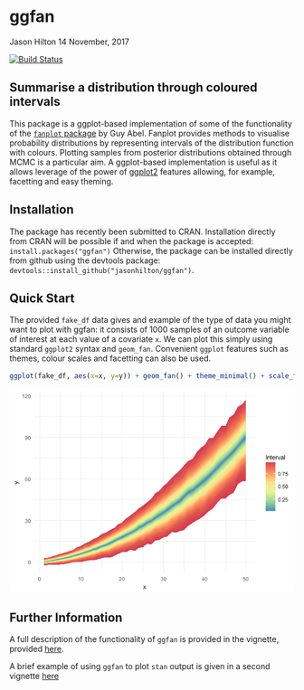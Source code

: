 ggfan
================
Jason Hilton
14 November, 2017

[![Build Status](https://travis-ci.org/jasonhilton/ggfan.svg?branch=master)](https://travis-ci.org/jasonhilton/ggfan)

Summarise a distribution through coloured intervals
---------------------------------------------------

This package is a ggplot-based implementation of some of the functionality of the [`fanplot` package](https://gjabel.wordpress.com/category/r/fanplot/) by Guy Abel. Fanplot provides methods to visualise probability distributions by representing intervals of the distribution function with colours. Plotting samples from posterior distributions obtained through MCMC is a particular aim. A ggplot-based implementation is useful as it allows leverage of the power of [ggplot2](http://ggplot2.tidyverse.org/) features allowing, for example, facetting and easy theming.

Installation
------------

The package has recently been submitted to CRAN. Installation directly from CRAN will be possible if and when the package is accepted: `install.packages("ggfan")` Otherwise, the package can be installed directly from github using the devtools package: `devtools::install_github("jasonhilton/ggfan")`.

Quick Start
-----------

The provided `fake_df` data gives and example of the type of data you might want to plot with ggfan: it consists of 1000 samples of an outcome variable of interest at each value of a covariate `x`. We can plot this simply using standard `ggplot2` syntax and `geom_fan`. Convenient `ggplot` features such as themes, colour scales and facetting can also be used.

``` r
ggplot(fake_df, aes(x=x, y=y)) + geom_fan() + theme_minimal() + scale_fill_distiller(palette="Spectral")
```

![](tools/README-example-1.png)

Further Information
-------------------

A full description of the functionality of `ggfan` is provided in the vignette, provided [here](https://github.com/jasonhilton/ggfan/blob/master/vignettes/geom_fan.md).

A brief example of using `ggfan` to plot `stan` output is given in a second vignette [here](https://github.com/jasonhilton/ggfan/blob/master/vignettes/ggfan_stan.md)
